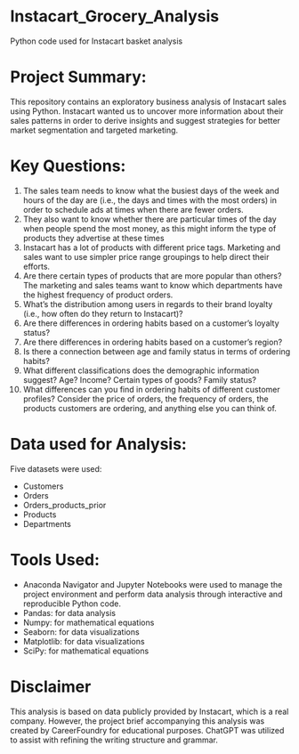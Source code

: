 # Instacart_Grocery_Analysis
Python code used for Instacart basket analysis

# Project Summary:
This repository contains an exploratory business analysis of Instacart sales using Python.  Instacart wanted us to
uncover more information about their sales patterns in order to derive insights and suggest strategies for better market
segmentation and targeted marketing.

# Key Questions:
1.  The sales team needs to know what the busiest days of the week and hours of the day are (i.e., the days and times with the most orders) in order to schedule ads at times when there are fewer orders.
2. They also want to know whether there are particular times of the day when people spend the most money, as this might inform the type of products they advertise at these times
3. Instacart has a lot of products with different price tags. Marketing and sales want to use simpler price range groupings to help direct their efforts. 
4. Are there certain types of products that are more popular than others? The marketing and sales teams want to know which departments have the highest frequency of product orders.
5. What’s the distribution among users in regards to their brand loyalty (i.e., how often do they return to Instacart)?
6. Are there differences in ordering habits based on a customer’s loyalty status?
7. Are there differences in ordering habits based on a customer’s region?
8. Is there a connection between age and family status in terms of ordering habits?
9. What different classifications does the demographic information suggest? Age? Income? Certain types of goods? Family status?
10.  What differences can you find in ordering habits of different customer profiles? Consider the price of orders, the frequency of orders, the products customers are ordering, and anything else you can think of.

# Data used for Analysis:
Five datasets were used:
- Customers
- Orders
- Orders_products_prior
- Products
- Departments

# Tools Used:
- Anaconda Navigator and Jupyter Notebooks were used to manage the project environment and perform data analysis through interactive and reproducible Python code.
- Pandas: for data analysis
- Numpy: for mathematical equations
- Seaborn: for data visualizations
- Matplotlib: for data visualizations
- SciPy: for mathematical equations

# Disclaimer
This analysis is based on data publicly provided by Instacart, which is a real company. However, the project brief accompanying this analysis was created by CareerFoundry for educational purposes. ChatGPT was utilized to assist with refining the writing structure and grammar.
